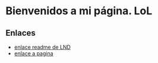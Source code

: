 # Bienvenidos a mi página. LoL

## Enlaces

* [enlace readme de LND](lnd/README.md)
* [enlace a pagina](lnd/pagina.md)
